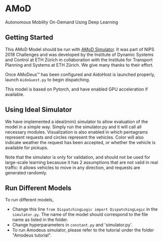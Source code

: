 # AMoD
Autonomous Mobility On-Demand Using Deep Learning

Getting Started
----------------

This AMoD Model should be run with [AMoD Simulator](https://github.com/idsc-frazzoli/amod). It was part of NIPS 2018 Challenges and was developed by the Institute of Dynamic Systems and Control at ETH Zürich in collaboration with the Institute for Transport Planning and Systems at ETH Zürich. We give many thanks to their effort. 

Once AMoDeus™ has been configured and AidoHost is launched properly, launch `AidoGuest.py` to begin dispatching. 

This model is based on Pytorch, and have enabled GPU acceleration if available.

Using Ideal Simulator
--------------------

We have implemented a ideal(mini) simulator to allow evaluation of the model in a simple way. Simply run the simulator.py and it will call all necessary modules. Visualization is also enabled in which pentagrams represent requests and circles represent the vehicles. Color will also indicate weather the request has been accepted, or whether the vehicle is available for pickups.

Note that the simulator is only for validation, and should not be used for large-scale learning becasuse it has 2 assumptions that are not valid in real traffic: it allows vehicles to move in any direction, and requests are generated randomly. 
 
Run Different Models
--------------------

To run different models, 
- Change this line `from DispatchingLogic import DispatchingLogic` in the `simulator.py`. The name of the model should correspond to the file name as listed in the folder.
- Change hyperparameters in `constant.py` and 'simulator.py'.
- To run Amodeus simulator, please refer to the tutorial under the folder "Amodeus tutorial".

